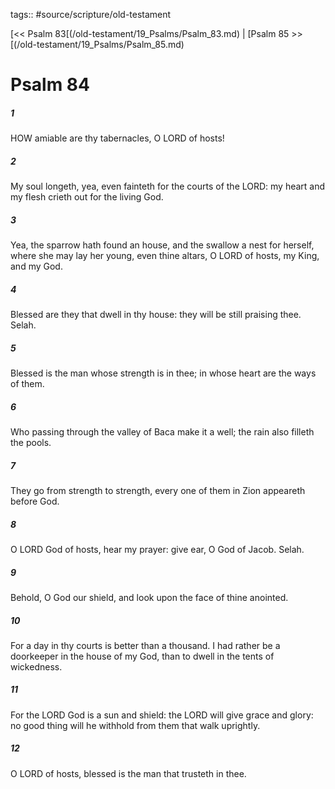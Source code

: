 tags:: #source/scripture/old-testament

[<< Psalm 83[(/old-testament/19_Psalms/Psalm_83.md) | [Psalm 85 >>[(/old-testament/19_Psalms/Psalm_85.md)

# Psalm 84

##### 1

HOW amiable are thy tabernacles, O LORD of hosts!

##### 2

My soul longeth, yea, even fainteth for the courts of the LORD: my heart and my flesh crieth out for the living God.

##### 3

Yea, the sparrow hath found an house, and the swallow a nest for herself, where she may lay her young, even thine altars, O LORD of hosts, my King, and my God.

##### 4

Blessed are they that dwell in thy house: they will be still praising thee. Selah.

##### 5

Blessed is the man whose strength is in thee; in whose heart are the ways of them.

##### 6

Who passing through the valley of Baca make it a well; the rain also filleth the pools.

##### 7

They go from strength to strength, every one of them in Zion appeareth before God.

##### 8

O LORD God of hosts, hear my prayer: give ear, O God of Jacob. Selah.

##### 9

Behold, O God our shield, and look upon the face of thine anointed.

##### 10

For a day in thy courts is better than a thousand. I had rather be a doorkeeper in the house of my God, than to dwell in the tents of wickedness.

##### 11

For the LORD God is a sun and shield: the LORD will give grace and glory: no good thing will he withhold from them that walk uprightly.

##### 12

O LORD of hosts, blessed is the man that trusteth in thee.
